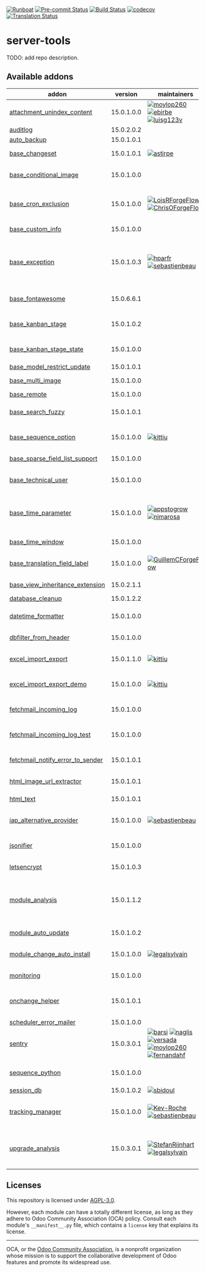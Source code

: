 
[![Runboat](https://img.shields.io/badge/runboat-Try%20me-875A7B.png)](https://runboat.odoo-community.org/builds?repo=OCA/server-tools&target_branch=15.0)
[![Pre-commit Status](https://github.com/OCA/server-tools/actions/workflows/pre-commit.yml/badge.svg?branch=15.0)](https://github.com/OCA/server-tools/actions/workflows/pre-commit.yml?query=branch%3A15.0)
[![Build Status](https://github.com/OCA/server-tools/actions/workflows/test.yml/badge.svg?branch=15.0)](https://github.com/OCA/server-tools/actions/workflows/test.yml?query=branch%3A15.0)
[![codecov](https://codecov.io/gh/OCA/server-tools/branch/15.0/graph/badge.svg)](https://codecov.io/gh/OCA/server-tools)
[![Translation Status](https://translation.odoo-community.org/widgets/server-tools-15-0/-/svg-badge.svg)](https://translation.odoo-community.org/engage/server-tools-15-0/?utm_source=widget)

<!-- /!\ do not modify above this line -->

# server-tools

TODO: add repo description.

<!-- /!\ do not modify below this line -->

<!-- prettier-ignore-start -->

[//]: # (addons)

Available addons
----------------
addon | version | maintainers | summary
--- | --- | --- | ---
[attachment_unindex_content](attachment_unindex_content/) | 15.0.1.0.0 | [![moylop260](https://github.com/moylop260.png?size=30px)](https://github.com/moylop260) [![ebirbe](https://github.com/ebirbe.png?size=30px)](https://github.com/ebirbe) [![luisg123v](https://github.com/luisg123v.png?size=30px)](https://github.com/luisg123v) | Disable indexing of attachments
[auditlog](auditlog/) | 15.0.2.0.2 |  | Audit Log
[auto_backup](auto_backup/) | 15.0.1.0.1 |  | Backups database
[base_changeset](base_changeset/) | 15.0.1.0.1 | [![astirpe](https://github.com/astirpe.png?size=30px)](https://github.com/astirpe) | Track record changesets
[base_conditional_image](base_conditional_image/) | 15.0.1.0.0 |  | This module extends the functionality to support conditional images
[base_cron_exclusion](base_cron_exclusion/) | 15.0.1.0.0 | [![LoisRForgeFlow](https://github.com/LoisRForgeFlow.png?size=30px)](https://github.com/LoisRForgeFlow) [![ChrisOForgeFlow](https://github.com/ChrisOForgeFlow.png?size=30px)](https://github.com/ChrisOForgeFlow) | Allow you to select scheduled actions that should not run simultaneously.
[base_custom_info](base_custom_info/) | 15.0.1.0.0 |  | Add custom field in models
[base_exception](base_exception/) | 15.0.1.0.3 | [![hparfr](https://github.com/hparfr.png?size=30px)](https://github.com/hparfr) [![sebastienbeau](https://github.com/sebastienbeau.png?size=30px)](https://github.com/sebastienbeau) | This module provide an abstract model to manage customizable exceptions to be applied on different models (sale order, invoice, ...)
[base_fontawesome](base_fontawesome/) | 15.0.6.6.1 |  | Up to date Fontawesome resources.
[base_kanban_stage](base_kanban_stage/) | 15.0.1.0.2 |  | Provides stage model and abstract logic for inheritance
[base_kanban_stage_state](base_kanban_stage_state/) | 15.0.1.0.0 |  | Maps stages from base_kanban_stage to states
[base_model_restrict_update](base_model_restrict_update/) | 15.0.1.0.1 |  | Update Restrict Model
[base_multi_image](base_multi_image/) | 15.0.1.0.0 |  | Allow multiple images for database objects
[base_remote](base_remote/) | 15.0.1.0.0 |  | Remote Base
[base_search_fuzzy](base_search_fuzzy/) | 15.0.1.0.1 |  | Fuzzy search with the PostgreSQL trigram extension
[base_sequence_option](base_sequence_option/) | 15.0.1.0.0 | [![kittiu](https://github.com/kittiu.png?size=30px)](https://github.com/kittiu) | Alternative sequence options for specific models
[base_sparse_field_list_support](base_sparse_field_list_support/) | 15.0.1.0.0 |  | add list support to convert_to_cache()
[base_technical_user](base_technical_user/) | 15.0.1.0.0 |  | Add a technical user parameter on the company
[base_time_parameter](base_time_parameter/) | 15.0.1.0.0 | [![appstogrow](https://github.com/appstogrow.png?size=30px)](https://github.com/appstogrow) [![nimarosa](https://github.com/nimarosa.png?size=30px)](https://github.com/nimarosa) | Time dependent parameters Adds the feature to define parameters with time based versions.
[base_time_window](base_time_window/) | 15.0.1.0.0 |  | Base model to handle time windows
[base_translation_field_label](base_translation_field_label/) | 15.0.1.0.0 | [![GuillemCForgeFlow](https://github.com/GuillemCForgeFlow.png?size=30px)](https://github.com/GuillemCForgeFlow) | Shows the field label and optionally hides the Translated field value.
[base_view_inheritance_extension](base_view_inheritance_extension/) | 15.0.2.1.1 |  | Adds more operators for view inheritance
[database_cleanup](database_cleanup/) | 15.0.1.2.2 |  | Database cleanup
[datetime_formatter](datetime_formatter/) | 15.0.1.0.0 |  | Helper functions to give correct format to date[time] fields
[dbfilter_from_header](dbfilter_from_header/) | 15.0.1.0.0 |  | Filter databases with HTTP headers
[excel_import_export](excel_import_export/) | 15.0.1.1.0 | [![kittiu](https://github.com/kittiu.png?size=30px)](https://github.com/kittiu) | Base module for developing Excel import/export/report
[excel_import_export_demo](excel_import_export_demo/) | 15.0.1.0.0 | [![kittiu](https://github.com/kittiu.png?size=30px)](https://github.com/kittiu) | Excel Import/Export/Report Demo
[fetchmail_incoming_log](fetchmail_incoming_log/) | 15.0.1.0.0 |  | Log all messages received, before they start to be processed.
[fetchmail_incoming_log_test](fetchmail_incoming_log_test/) | 15.0.1.0.0 |  | Tests for 'fetchmail_incoming_log' module.
[fetchmail_notify_error_to_sender](fetchmail_notify_error_to_sender/) | 15.0.1.0.1 |  | If fetching mails gives error, send an email to sender
[html_image_url_extractor](html_image_url_extractor/) | 15.0.1.0.1 |  | Extract images found in any HTML field
[html_text](html_text/) | 15.0.1.0.1 |  | Generate excerpts from any HTML field
[iap_alternative_provider](iap_alternative_provider/) | 15.0.1.0.0 | [![sebastienbeau](https://github.com/sebastienbeau.png?size=30px)](https://github.com/sebastienbeau) | Base module for providing alternative provider for iap apps
[jsonifier](jsonifier/) | 15.0.1.0.0 |  | Base module that provide the jsonify method on all models
[letsencrypt](letsencrypt/) | 15.0.1.0.3 |  | Request SSL certificates from letsencrypt.org
[module_analysis](module_analysis/) | 15.0.1.1.2 |  | Add analysis tools regarding installed modules to know which installed modules comes from Odoo Core, OCA, or are custom modules
[module_auto_update](module_auto_update/) | 15.0.1.0.2 |  | Automatically update Odoo modules
[module_change_auto_install](module_change_auto_install/) | 15.0.1.0.0 | [![legalsylvain](https://github.com/legalsylvain.png?size=30px)](https://github.com/legalsylvain) | Customize auto installables modules by configuration
[monitoring](monitoring/) | 15.0.1.0.0 |  | Generic monitoring of Odoo instances
[onchange_helper](onchange_helper/) | 15.0.1.0.1 |  | Technical module that ease execution of onchange in Python code
[scheduler_error_mailer](scheduler_error_mailer/) | 15.0.1.0.0 |  | Scheduler Error Mailer
[sentry](sentry/) | 15.0.3.0.1 | [![barsi](https://github.com/barsi.png?size=30px)](https://github.com/barsi) [![naglis](https://github.com/naglis.png?size=30px)](https://github.com/naglis) [![versada](https://github.com/versada.png?size=30px)](https://github.com/versada) [![moylop260](https://github.com/moylop260.png?size=30px)](https://github.com/moylop260) [![fernandahf](https://github.com/fernandahf.png?size=30px)](https://github.com/fernandahf) | Report Odoo errors to Sentry
[sequence_python](sequence_python/) | 15.0.1.0.0 |  | Calculate a sequence number from a Python expression
[session_db](session_db/) | 15.0.1.0.2 | [![sbidoul](https://github.com/sbidoul.png?size=30px)](https://github.com/sbidoul) | Store sessions in DB
[tracking_manager](tracking_manager/) | 15.0.1.0.0 | [![Kev-Roche](https://github.com/Kev-Roche.png?size=30px)](https://github.com/Kev-Roche) [![sebastienbeau](https://github.com/sebastienbeau.png?size=30px)](https://github.com/sebastienbeau) | This module tracks all fields of a model, including one2many and many2many ones.
[upgrade_analysis](upgrade_analysis/) | 15.0.3.0.1 | [![StefanRijnhart](https://github.com/StefanRijnhart.png?size=30px)](https://github.com/StefanRijnhart) [![legalsylvain](https://github.com/legalsylvain.png?size=30px)](https://github.com/legalsylvain) | Performs a difference analysis between modules installed on two different Odoo instances

[//]: # (end addons)

<!-- prettier-ignore-end -->

## Licenses

This repository is licensed under [AGPL-3.0](LICENSE).

However, each module can have a totally different license, as long as they adhere to Odoo Community Association (OCA)
policy. Consult each module's `__manifest__.py` file, which contains a `license` key
that explains its license.

----
OCA, or the [Odoo Community Association](http://odoo-community.org/), is a nonprofit
organization whose mission is to support the collaborative development of Odoo features
and promote its widespread use.
